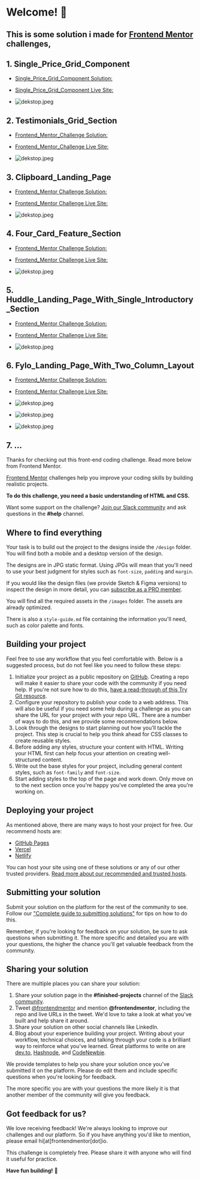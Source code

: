 # Welcome! 👋
## This is some solution i made for [Frontend Mentor](https://www.frontendmentor.io) challenges,
## 1. Single_Price_Grid_Component
- [Single_Price_Grid_Component Solution:](https://github.com/walmanjm/Frontend_Mentor_Challenge/blob/3332664cddf1c08dad7002528a194a7f34c610a7/Single_Price_Grid_Component/README.md)
- [Single_Price_Grid_Component Live Site:](https://walmanjm.github.io/Frontend_Mentor_Challenge/Single_Price_Grid_Component/index.html)

- ![dekstop.jpeg](https://github.com/walmanjm/Frontend_Mentor_Challenge/blob/main/Single_Price_Grid_Component/solution/solution.jpeg?raw=true)

## 2. Testimonials_Grid_Section
- [Frontend_Mentor_Challenge Solution:](https://github.com/walmanjm/Frontend_Mentor_Challenge/blob/3332664cddf1c08dad7002528a194a7f34c610a7/Testimonials_Grid_Section/README.md)
- [Frontend_Mentor_Challenge Live Site:](https://walmanjm.github.io/Frontend_Mentor_Challenge/Testimonials_Grid_Section/index.html)

- ![dekstop.jpeg](https://github.com/walmanjm/Frontend_Mentor_Challenge/blob/main/Testimonials_Grid_Section/solution/solution.jpeg?raw=true)

## 3. Clipboard_Landing_Page
- [Frontend_Mentor Challenge Solution:](https://github.com/walmanjm/Frontend_Mentor_Challenge/blob/bdcab443426c84db7e3a9dfd708cd76525b69ef6/Clipboard_Landing_Page/README.md)
- [Frontend_Mentor Challenge Live Site:](https://walmanjm.github.io/Frontend_Mentor_Challenge/Clipboard_Landing_Page/index.html)

- ![dekstop.jpeg](https://github.com/walmanjm/Frontend_Mentor_Challenge/blob/main/Clipboard_Landing_Page/solution/solution.jpeg?raw=true)

## 4. Four_Card_Feature_Section
- [Frontend_Mentor Challenge Solution:](https://github.com/walmanjm/Frontend_Mentor_Challenge/blob/36457cc5418a4bd6a1b8e5a64678b75c8d1c209a/Four_Card_Feature_Section/README.md)
- [Frontend_Mentor Challenge Live Site:](https://walmanjm.github.io/Frontend_Mentor_Challenge/Four_Card_Feature_Section/index.html)

- ![dekstop.jpeg](https://github.com/walmanjm/Frontend_Mentor_Challenge/blob/main/Four_Card_Feature_Section/solution/solution.jpeg?raw=true)

## 5. Huddle_Landing_Page_With_Single_Introductory_Section
- [Frontend_Mentor Challenge Solution:](https://github.com/walmanjm/Frontend_Mentor_Challenge/blob/d63e8008207894b23fc9d087090f582be3ad61a1/Huddle_Landing_Page_With_Single_Introductory_Section/README.md)
- [Frontend_Mentor Challenge Live Site:](https://walmanjm.github.io/Frontend_Mentor_Challenge/Huddle_Landing_Page_With_Single_Introductory_Section/index.html)

- ![dekstop.jpeg](https://github.com/walmanjm/Frontend_Mentor_Challenge/blob/main/Huddle_Landing_Page_With_Single_Introductory_Section/solution/solution.jpeg?raw=true)

## 6. Fylo_Landing_Page_With_Two_Column_Layout
- [Frontend_Mentor Challenge Solution:](https://github.com/walmanjm/Frontend_Mentor_Challenge/blob/053be7123ef854a112e979eacc64cefafda1bce1/Fylo_Landing_Page_With_Two_Column_Layout/README.md)
- [Frontend_Mentor Challenge Live Site:](https://walmanjm.github.io/Frontend_Mentor_Challenge/Fylo_Landing_Page_With_Two_Column_Layout/index.html)

- ![dekstop.jpeg](https://github.com/walmanjm/Frontend_Mentor_Challenge/blob/main/Fylo_Landing_Page_With_Two_Column_Layout/solution/solution1.jpeg?raw=true)
- ![dekstop.jpeg](https://github.com/walmanjm/Frontend_Mentor_Challenge/blob/main/Fylo_Landing_Page_With_Two_Column_Layout/solution/solution2.jpeg?raw=true)
- ![dekstop.jpeg](https://github.com/walmanjm/Frontend_Mentor_Challenge/blob/main/Fylo_Landing_Page_With_Two_Column_Layout/solution/solution3.jpeg?raw=true)

## 7. ...


Thanks for checking out this front-end coding challenge. Read more below from Frontend Mentor.
  
[Frontend Mentor](https://www.frontendmentor.io) challenges help you improve your coding skills by building realistic projects.

**To do this challenge, you need a basic understanding of HTML and CSS.**

Want some support on the challenge? [Join our Slack community](https://www.frontendmentor.io/slack) and ask questions in the **#help** channel.

## Where to find everything

Your task is to build out the project to the designs inside the `/design` folder. You will find both a mobile and a desktop version of the design. 

The designs are in JPG static format. Using JPGs will mean that you'll need to use your best judgment for styles such as `font-size`, `padding` and `margin`. 

If you would like the design files (we provide Sketch & Figma versions) to inspect the design in more detail, you can [subscribe as a PRO member](https://www.frontendmentor.io/pro).

You will find all the required assets in the `/images` folder. The assets are already optimized.

There is also a `style-guide.md` file containing the information you'll need, such as color palette and fonts.

## Building your project

Feel free to use any workflow that you feel comfortable with. Below is a suggested process, but do not feel like you need to follow these steps:

1. Initialize your project as a public repository on [GitHub](https://github.com/). Creating a repo will make it easier to share your code with the community if you need help. If you're not sure how to do this, [have a read-through of this Try Git resource](https://try.github.io/).
2. Configure your repository to publish your code to a web address. This will also be useful if you need some help during a challenge as you can share the URL for your project with your repo URL. There are a number of ways to do this, and we provide some recommendations below.
3. Look through the designs to start planning out how you'll tackle the project. This step is crucial to help you think ahead for CSS classes to create reusable styles.
4. Before adding any styles, structure your content with HTML. Writing your HTML first can help focus your attention on creating well-structured content.
5. Write out the base styles for your project, including general content styles, such as `font-family` and `font-size`.
6. Start adding styles to the top of the page and work down. Only move on to the next section once you're happy you've completed the area you're working on.

## Deploying your project

As mentioned above, there are many ways to host your project for free. Our recommend hosts are:

- [GitHub Pages](https://pages.github.com/)
- [Vercel](https://vercel.com/)
- [Netlify](https://www.netlify.com/)

You can host your site using one of these solutions or any of our other trusted providers. [Read more about our recommended and trusted hosts](https://medium.com/frontend-mentor/frontend-mentor-trusted-hosting-providers-bf000dfebe).

## Submitting your solution

Submit your solution on the platform for the rest of the community to see. Follow our ["Complete guide to submitting solutions"](https://medium.com/frontend-mentor/a-complete-guide-to-submitting-solutions-on-frontend-mentor-ac6384162248) for tips on how to do this.

Remember, if you're looking for feedback on your solution, be sure to ask questions when submitting it. The more specific and detailed you are with your questions, the higher the chance you'll get valuable feedback from the community.

## Sharing your solution

There are multiple places you can share your solution:

1. Share your solution page in the **#finished-projects** channel of the [Slack community](https://www.frontendmentor.io/slack). 
2. Tweet [@frontendmentor](https://twitter.com/frontendmentor) and mention **@frontendmentor**, including the repo and live URLs in the tweet. We'd love to take a look at what you've built and help share it around.
3. Share your solution on other social channels like LinkedIn.
4. Blog about your experience building your project. Writing about your workflow, technical choices, and talking through your code is a brilliant way to reinforce what you've learned. Great platforms to write on are [dev.to](https://dev.to/), [Hashnode](https://hashnode.com/), and [CodeNewbie](https://community.codenewbie.org/).

We provide templates to help you share your solution once you've submitted it on the platform. Please do edit them and include specific questions when you're looking for feedback. 

The more specific you are with your questions the more likely it is that another member of the community will give you feedback.

## Got feedback for us?

We love receiving feedback! We're always looking to improve our challenges and our platform. So if you have anything you'd like to mention, please email hi[at]frontendmentor[dot]io.

This challenge is completely free. Please share it with anyone who will find it useful for practice.

**Have fun building!** 🚀

